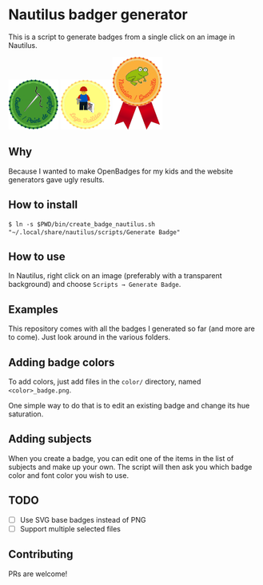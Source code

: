 Nautilus badger generator
=========================

This is a script to generate badges from a single click on an image in Nautilus.

<img src="Crafts/Couture___Point_de_piqure.png" width="100" />
<img src="Lego/Lego_Builder.png" width="100" />
<img src="Sports/Natation___Grenouille.png" width="100" />



## Why

Because I wanted to make OpenBadges for my kids and the website generators gave ugly results.

## How to install

```shell
$ ln -s $PWD/bin/create_badge_nautilus.sh "~/.local/share/nautilus/scripts/Generate Badge"
```

## How to use

In Nautilus, right click on an image (preferably with a transparent background) and choose `Scripts → Generate Badge`.

## Examples

This repository comes with all the badges I generated so far (and more are to come). Just look around in the various folders.

## Adding badge colors

To add colors, just add files in the `color/` directory, named `<color>_badge.png`.

One simple way to do that is to edit an existing badge and change its hue saturation.

## Adding subjects

When you create a badge, you can edit one of the items in the list of subjects and make up your own.
The script will then ask you which badge color and font color you wish to use.

## TODO

- [ ] Use SVG base badges instead of PNG
- [ ] Support multiple selected files

## Contributing

PRs are welcome!
